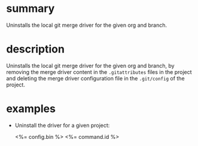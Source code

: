 # summary

Uninstalls the local git merge driver for the given org and branch.

# description

Uninstalls the local git merge driver for the given org and branch, by removing the merge driver content in the `.gitattributes` files in the project and deleting the merge driver configuration file in the `.git/config` of the project.

# examples

- Uninstall the driver for a given project:

  <%= config.bin %> <%= command.id %>
